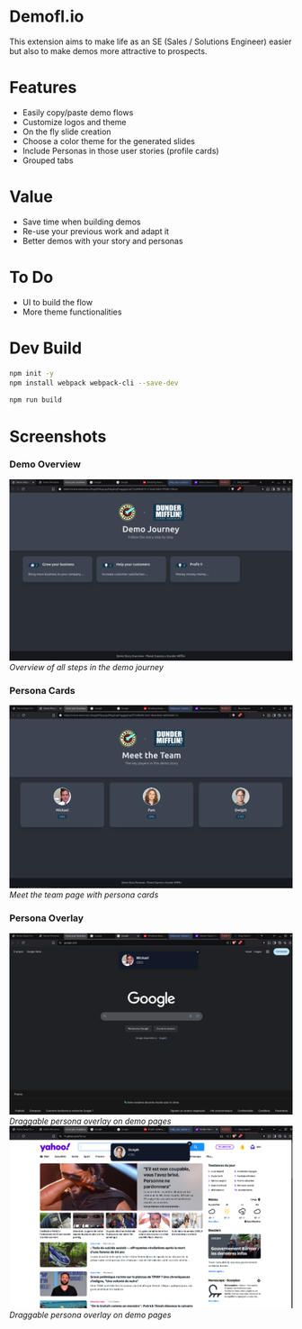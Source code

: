 # Demofl.io

This extension aims to make life as an SE (Sales / Solutions Engineer) easier but also to make demos more attractive to prospects.

# Features
- Easily copy/paste demo flows
- Customize logos and theme
- On the fly slide creation
- Choose a color theme for the generated slides
- Include Personas in those user stories (profile cards)
- Grouped tabs

# Value
- Save time when building demos
- Re-use your previous work and adapt it
- Better demos with your story and personas


# To Do
- UI to build the flow
- More theme functionalities

# Dev Build
```bash
npm init -y
npm install webpack webpack-cli --save-dev
```

```bash
npm run build
```

# Screenshots

### Demo Overview
![Demo Overview](screenshots/1-journey.png)
*Overview of all steps in the demo journey*

### Persona Cards
![Persona Cards](screenshots/2-team.png)
*Meet the team page with persona cards*

### Persona Overlay
![Persona Overlay](screenshots/3-overlay1.png)
*Draggable persona overlay on demo pages*
![Persona Overlay 2](screenshots/4-overlay2.png)
*Draggable persona overlay on demo pages*
